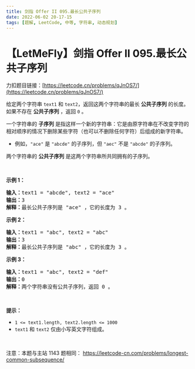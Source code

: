 ```yaml
---
title: 剑指 Offer II 095.最长公共子序列
date: 2022-06-02 20-17-15
tags: [题解, LeetCode, 中等, 字符串, 动态规划]
---
```


# 【LetMeFly】剑指 Offer II 095.最长公共子序列

力扣题目链接：[https://leetcode.cn/problems/qJnOS7/](https://leetcode.cn/problems/qJnOS7/)

<p>给定两个字符串&nbsp;<code>text1</code> 和&nbsp;<code>text2</code>，返回这两个字符串的最长 <strong>公共子序列</strong> 的长度。如果不存在 <strong>公共子序列</strong> ，返回 <code>0</code> 。</p>

<p>一个字符串的&nbsp;<strong>子序列</strong><em>&nbsp;</em>是指这样一个新的字符串：它是由原字符串在不改变字符的相对顺序的情况下删除某些字符（也可以不删除任何字符）后组成的新字符串。</p>

<ul>
	<li>例如，<code>&quot;ace&quot;</code> 是 <code>&quot;abcde&quot;</code> 的子序列，但 <code>&quot;aec&quot;</code> 不是 <code>&quot;abcde&quot;</code> 的子序列。</li>
</ul>

<p>两个字符串的 <strong>公共子序列</strong> 是这两个字符串所共同拥有的子序列。</p>

<p>&nbsp;</p>

<p><strong>示例 1：</strong></p>

<pre>
<strong>输入：</strong>text1 = &quot;abcde&quot;, text2 = &quot;ace&quot; 
<strong>输出：</strong>3  
<strong>解释：</strong>最长公共子序列是 &quot;ace&quot; ，它的长度为 3 。
</pre>

<p><strong>示例 2：</strong></p>

<pre>
<strong>输入：</strong>text1 = &quot;abc&quot;, text2 = &quot;abc&quot;
<strong>输出：</strong>3
<strong>解释：</strong>最长公共子序列是 &quot;abc&quot; ，它的长度为 3 。
</pre>

<p><strong>示例 3：</strong></p>

<pre>
<strong>输入：</strong>text1 = &quot;abc&quot;, text2 = &quot;def&quot;
<strong>输出：</strong>0
<strong>解释：</strong>两个字符串没有公共子序列，返回 0 。
</pre>

<p>&nbsp;</p>

<p><strong>提示：</strong></p>

<ul>
	<li><code>1 &lt;= text1.length, text2.length &lt;= 1000</code></li>
	<li><code>text1</code> 和&nbsp;<code>text2</code> 仅由小写英文字符组成。</li>
</ul>

<p>&nbsp;</p>

<p><meta charset="UTF-8" />注意：本题与主站 1143&nbsp;题相同：&nbsp;<a href="https://leetcode-cn.com/problems/longest-common-subsequence/">https://leetcode-cn.com/problems/longest-common-subsequence/</a></p>


    